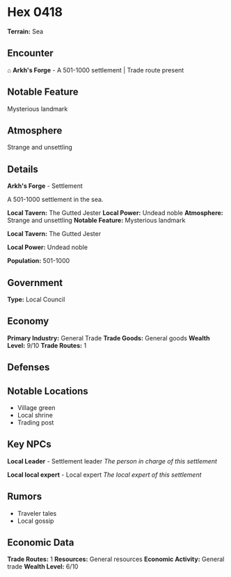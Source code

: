 # Hex 0418

**Terrain:** Sea

## Encounter
⌂ **Arkh's Forge** - A 501-1000 settlement | Trade route present

## Notable Feature
Mysterious landmark

## Atmosphere
Strange and unsettling

## Details
**Arkh's Forge** - Settlement

A 501-1000 settlement in the sea.

**Local Tavern:** The Gutted Jester
**Local Power:** Undead noble
**Atmosphere:** Strange and unsettling
**Notable Feature:** Mysterious landmark

**Local Tavern:** The Gutted Jester

**Local Power:** Undead noble

**Population:** 501-1000

## Government
**Type:** Local Council

## Economy
**Primary Industry:** General Trade
**Trade Goods:** General goods
**Wealth Level:** 9/10
**Trade Routes:** 1

## Defenses

## Notable Locations
- Village green
- Local shrine
- Trading post

## Key NPCs
**Local Leader** - Settlement leader
*The person in charge of this settlement*

**Local local expert** - Local expert
*The local expert of this settlement*

## Rumors
- Traveler tales
- Local gossip

## Economic Data
**Trade Routes:** 1
**Resources:** General resources
**Economic Activity:** General trade
**Wealth Level:** 6/10
